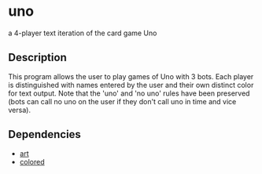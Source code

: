 # uno
a 4-player text iteration of the card game Uno

## Description
This program allows the user to play games of Uno with 3 bots. 
Each player is distinguished with names entered by the user
and their own distinct color for text output. Note that the
'uno' and 'no uno' rules have been preserved (bots can call
no uno on the user if they don't call uno in time and vice
versa).

## Dependencies
* [art](https://pypi.org/project/art/)
* [colored](https://pypi.org/project/colored/)
